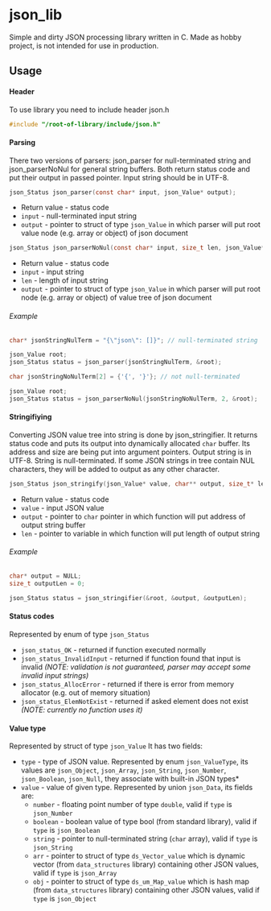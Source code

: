 # json_lib

Simple and dirty JSON processing library written in C. Made as hobby project, is not intended for use in production.

## Usage

#### Header

To use library you need to include header json.h

```c
#include "/root-of-library/include/json.h"
```

#### Parsing

There two versions of parsers: json\_parser for null-terminated string and json\_parserNoNul for general string buffers. Both return status code and put their output in passed pointer. Input string should be in UTF-8.

```c
json_Status json_parser(const char* input, json_Value* output);
```

* Return value - status code
* `input` - null-terminated input string
* `output` - pointer to struct of type `json_Value` in which parser will put root value node (e.g. array or object) of json document

```c
json_Status json_parserNoNul(const char* input, size_t len, json_Value* output);
```

* Return value - status code
* `input` - input string
* `len` - length of input string
* `output` - pointer to struct of type `json_Value` in which parser will put root node (e.g. array or object) of value tree of json document

###### Example

```c
char* jsonStringNulTerm = "{\"json\": []}"; // null-terminated string

json_Value root;
json_Status status = json_parser(jsonStringNulTerm, &root);
```

```c
char jsonStringNoNulTerm[2] = {'{', '}'}; // not null-terminated

json_Value root;
json_Status status = json_parserNoNul(jsonStringNoNulTerm, 2, &root);
```

#### Stringifiying

Converting JSON value tree into string is done by json\_stringifier. It returns status code and puts its output into dynamically allocated `char` buffer. Its address and size are being put into argument pointers. Output string is in UTF-8. String is null-terminated. If some JSON strings in tree contain NUL characters, they will be added to output as any other character.

```c
json_Status json_stringify(json_Value* value, char** output, size_t* len);
```

* Return value - status code
* `value` - input JSON value
* `output` - pointer to `char` pointer in which function will put address of output string buffer
* `len` - pointer to variable in which function will put length of output string

###### Example

```c
char* output = NULL;
size_t outputLen = 0;

json_Status status = json_stringifier(&root, &output, &outputLen);
```

#### Status codes

Represented by enum of type `json_Status`

* `json_status_OK` - returned if function executed normally
* `json_status_InvalidInput` - returned if function found that input is invalid _(NOTE: validation is not guaranteed, parser may accept some invalid input strings)_
* `json_status_AllocError` - returned if there is error from memory allocator (e.g. out of memory situation)
* `json_status_ElemNotExist` - returned if asked element does not exist _(NOTE: currently no function uses it)_

#### Value type

Represented by struct of type `json_Value` It has two fields:

* `type` - type of JSON value. Represented by enum `json_ValueType`, its values are `json_Object`, `json_Array`, `json_String`, `json_Number`, `json_Boolean`, `json_Null`, they associate with built-in JSON types*
* `value` - value of given type. Represented by union `json_Data`, its fields are:
    * `number` - floating point number of type `double`, valid if `type` is `json_Number`
    * `boolean` - boolean value of type bool (from standard library), valid if `type` is `json_Boolean`
    * `string` - pointer to null-terminated string (`char` array), valid if `type` is `json_String`
    * `arr` - pointer to struct of type `ds_Vector_value` which is dynamic vector (from `data_structures` library) containing other JSON values, valid if `type` is `json_Array`
    * `obj` - pointer to struct of type `ds_um_Map_value` which is hash map (from `data_structures` library) containing other JSON values, valid if `type` is `json_Object`
